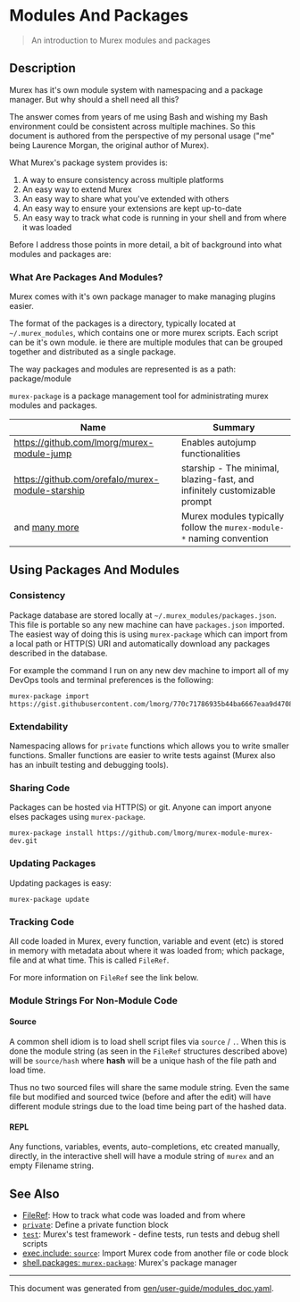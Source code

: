 # Modules And Packages

> An introduction to Murex modules and packages

## Description

Murex has it's own module system with namespacing and a package manager. But
why should a shell need all this?

The answer comes from years of me using Bash and wishing my Bash environment
could be consistent across multiple machines. So this document is authored from
the perspective of my personal usage ("me" being Laurence Morgan, the original
author of Murex).

What Murex's package system provides is:

1. A way to ensure consistency across multiple platforms
2. An easy way to extend Murex
3. An easy way to share what you've extended with others
4. An easy way to ensure your extensions are kept up-to-date
5. An easy way to track what code is running in your shell and from where it
   was loaded

Before I address those points in more detail, a bit of background into what
modules and packages are:

### What Are Packages And Modules?

Murex comes with it's own package manager to make managing plugins easier.

The format of the packages is a directory, typically located at `~/.murex_modules`,
which contains one or more murex scripts. Each script can be it's own module.
ie there are multiple modules that can be grouped together and distributed as a
single package.

The way packages and modules are represented is as a path:
    package/module

`murex-package` is a package management tool for administrating murex modules
and packages.

| Name                                                         | Summary                                                      |
| ------------------------------------------------------------ | ------------------------------------------------------------ |
| https://github.com/lmorg/murex-module-jump                   | Enables autojump functionalities                             |
| https://github.com/orefalo/murex-module-starship             | starship - The minimal, blazing-fast, and infinitely customizable prompt |
| and [many more](https://github.com/search?q=murex-module-&type=repositories) | Murex modules typically follow the `murex-module-*` naming convention |

## Using Packages And Modules

### Consistency

Package database are stored locally at `~/.murex_modules/packages.json`. This
file is portable so any new machine can have `packages.json` imported. The
easiest way of doing this is using `murex-package` which can import from a
local path or HTTP(S) URI and automatically download any packages described in
the database.

For example the command I run on any new dev machine to import all of my DevOps
tools and terminal preferences is the following:

```
murex-package import https://gist.githubusercontent.com/lmorg/770c71786935b44ba6667eaa9d470888/raw/fb7b79d592672d90ecb733944e144d722f77fdee/packages.json
```

### Extendability

Namespacing allows for `private` functions which allows you to write smaller
functions. Smaller functions are easier to write tests against (Murex also
has an inbuilt testing and debugging tools).

### Sharing Code

Packages can be hosted via HTTP(S) or git. Anyone can import anyone elses
packages using `murex-package`. 

```
murex-package install https://github.com/lmorg/murex-module-murex-dev.git
```

### Updating Packages

Updating packages is easy:

```
murex-package update
```

### Tracking Code

All code loaded in Murex, every function, variable and event (etc) is stored
in memory with metadata about where it was loaded from; which package, file and
at what time. This is called `FileRef`.

For more information on `FileRef` see the link below.

### Module Strings For Non-Module Code

#### Source

A common shell idiom is to load shell script files via `source` / `.`. When
this is done the module string (as seen in the `FileRef` structures described
above) will be `source/hash` where **hash** will be a unique hash of the file
path and load time.

Thus no two sourced files will share the same module string. Even the same file
but modified and sourced twice (before and after the edit) will have different
module strings due to the load time being part of the hashed data.

#### REPL

Any functions, variables, events, auto-completions, etc created manually,
directly, in the interactive shell will have a module string of `murex` and an
empty Filename string.

## See Also

* [FileRef](../user-guide/fileref.md):
  How to track what code was loaded and from where
* [`private`](../commands/private.md):
  Define a private function block
* [`test`](../commands/test.md):
  Murex's test framework - define tests, run tests and debug shell scripts
* [exec.include: `source`](../commands/source.md):
  Import Murex code from another file or code block
* [shell.packages: `murex-package`](../commands/murex-package.md):
  Murex's package manager

<hr/>

This document was generated from [gen/user-guide/modules_doc.yaml](https://github.com/lmorg/murex/blob/master/gen/user-guide/modules_doc.yaml).